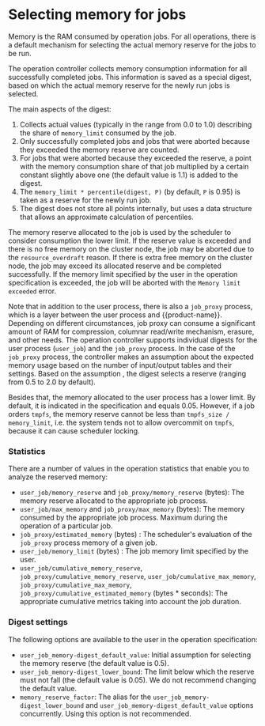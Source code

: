 # Selecting memory for jobs

Memory is the RAM consumed by operation jobs.
For all operations, there is a default mechanism for selecting the actual memory reserve for the jobs to be run.

The operation controller collects memory consumption information for all successfully completed jobs. This information is saved as a special digest, based on which the actual memory reserve for the newly run jobs is selected.

The main aspects of the digest:
1. Collects actual values (typically in the range from 0.0 to 1.0) describing the share of `memory_limit` consumed by the job.
2. Only successfully completed jobs and jobs that were aborted because they exceeded the memory reserve are counted.
3. For jobs that were aborted because they exceeded the reserve, a point with the memory consumption share of that job multiplied by a certain constant slightly above one (the default value is 1.1) is added to the digest.
4. The `memory_limit * percentile(digest, P)` (by default, `P` is 0.95) is taken as a reserve for the newly run job.
5. The digest does not store all points internally, but uses a data structure that allows an approximate calculation of percentiles.

The memory reserve allocated to the job is used by the scheduler to consider consumption the lower limit. If the reserve value is exceeded and there is no free memory on the cluster node, the job may be aborted due to the `resource_overdraft` reason. If there is extra free memory on the cluster node, the job may exceed its allocated reserve and be completed successfully. If the memory limit specified by the user in the operation specification is exceeded, the job will be aborted with the `Memory limit exceeded` error.

Note that in addition to the user process, there is also a `job_proxy` process, which is a layer between the user process and {{product-name}}. Depending on different circumstances, job proxy can consume a significant amount of RAM for compression, columnar read/write mechanism, erasure, and other needs. The operation controller supports individual digests for the user process (`user_job`) and the `job_proxy` process. In the case of the `job_proxy` process, the controller makes an assumption about the expected memory usage based on the number of input/output tables and their settings. Based on the assumption , the digest selects a reserve (ranging from 0.5 to 2.0 by default).

Besides that, the memory allocated to the user process has a lower limit. By default, it is indicated in the specification and equals 0.05. However, if a job orders `tmpfs`, the memory reserve cannot be less than `tmpfs_size / memory_limit`, i.e. the system tends not to allow overcommit on `tmpfs`, because it can cause scheduler locking.

### Statistics

There are a number of values in the operation statistics that enable you to analyze the reserved memory:
* `user_job/memory_reserve` and `job_proxy/memory_reserve` (bytes): The memory reserve allocated to the appropriate job process.
* `user_job/max_memory` and `job_proxy/max_memory` (bytes): The memory consumed by the appropriate job process. Maximum during the operation of a particular job.
* `job_proxy/estimated_memory` (bytes) : The scheduler's evaluation of the `job_proxy` process memory of a given job.
* `user_job/memory_limit` (bytes) : The job memory limit specified by the user.
* `user_job/cumulative_memory_reserve`, `job_proxy/cumulative_memory_reserve`, `user_job/cumulative_max_memory`, `job_proxy/cumulative_max_memory`, `job_proxy/cumulative_estimated_memory` (bytes * seconds): The appropriate cumulative metrics taking into account the job duration.

### Digest settings

The following options are available to the user in the operation specification:
* `user_job_memory-digest_default_value`: Initial assumption for selecting the memory reserve (the default value is 0.5).
* `user_job_memory-digest_lower_bound`: The limit below which the reserve must not fall (the default value is 0.05). We do not recommend changing the default value.
* `memory_reserve_factor`: The alias for the `user_job_memory-digest_lower_bound` and `user_job_memory-digest_default_value` options concurrently. Using this option is not recommended.
